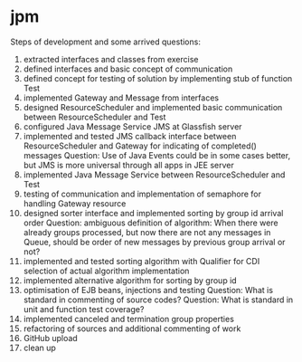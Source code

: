 # jpm #

Steps of development and some arrived questions:
  1. extracted interfaces and classes from exercise
  2. defined interfaces and basic concept of communication
  3. defined concept for testing of solution by implementing stub of function Test
  4. implemented Gateway and Message from interfaces
  5. designed ResourceScheduler and implemented basic communication between ResourceScheduler and Test
  6. configured Java Message Service JMS at Glassfish server
  7. implemented and tested JMS callback interface between ResourceScheduler and Gateway for indicating of completed() messages
   Question: Use of Java Events could be in some cases better, but JMS is more universal through all apps in JEE server
  8. implemented Java Message Service between ResourceScheduler and Test
  9. testing of communication and implementation of semaphore for handling Gateway resource
  10. designed sorter interface and implemented sorting by group id arrival order
    Question: ambiguous definition of algorithm: When there were already groups processed, but now there are not any messages in Queue, should be order of new messages by previous group arrival or not?
  11. implemented and tested sorting algorithm with Qualifier for CDI selection of actual algorithm implementation
  12. implemented alternative algorithm for sorting by group id
  13. optimisation of EJB beans, injections and testing
    Question: What is standard in commenting of source codes?
    Question: What is standard in unit and function test coverage?
  14. implemented canceled and termination group properties
  15. refactoring of sources and additional commenting of work
  16. GitHub upload
  17. clean up
